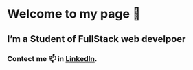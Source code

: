 # Welcome to my page 👋
## I’m a Student of FullStack web develpoer

### Contect me 📫 in  [LinkedIn](https://www.linkedin.com/in/eden-genet-tasama-8a2a18220/).


<!-- **EdenGenetTasama/EdenGenetTasama** is a ✨ _special_ ✨ repository because its `README.md` (this file) appears on your GitHub profile.

Here are some ideas to get you started:

- 🔭 I’m currently working on ...
- 🌱 I’m currently learning ...
- 👯 I’m looking to collaborate on ...
- 🤔 I’m looking for help with ...
- 💬 Ask me about ...
- 📫 How to reach me: ...
- 😄 Pronouns: ...
- ⚡ Fun fact: ...
-->
